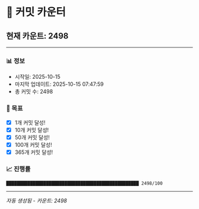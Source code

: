 # 🔢 커밋 카운터

## 현재 카운트: 2498

---

### 📊 정보
- 시작일: 2025-10-15
- 마지막 업데이트: 2025-10-15 07:47:59
- 총 커밋 수: 2498

### 🎯 목표
- [x] 1개 커밋 달성!
- [x] 10개 커밋 달성!
- [x] 50개 커밋 달성!
- [x] 100개 커밋 달성!
- [x] 365개 커밋 달성!

### 📈 진행률
```
██████████████████████████████████████████████████ 2498/100
```

---
*자동 생성됨 - 카운트: 2498*
